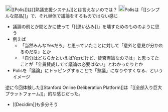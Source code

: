 
<img src='https://scrapbox.io/api/pages/nishio/human/icon' alt='human.icon' height="19.5"/>[[Polis]]は[[熟議支援システム]]とは言えないのでは？
<img src='https://scrapbox.io/api/pages/nishio/nishio/icon' alt='nishio.icon' height="19.5"/>Polisは「[[シンプルな部品]]」で、それ単体で議論をするものではない感じ
- 議論の前とか間とかに使って「[[思い込み]]」を壊すためのもののように思う
- 例えば
    - 「当然みんなYesだろ」と思っていたことに対して「意外と意見が分かれるのだな」とか
    - 「自分はどちらかといえばYesだけど、賛否両論なのでは」と思ってたことが「全員賛成してて議論の必要はない」とわかったりとか
- Polisを「議論」にトッピングすることで「熟議」になりやすくなる、というイメージ

逆に今回体験した[[Stanford Online Deliberation Platform]]は「[[全部入り巨大プラットフォーム]]」的な感じだった。
- [[Decidim]]も多分そう
